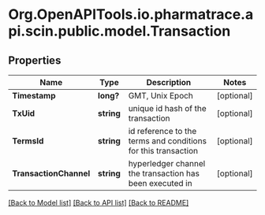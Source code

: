 # Org.OpenAPITools.io.pharmatrace.api.scin.public.model.Transaction
## Properties

Name | Type | Description | Notes
------------ | ------------- | ------------- | -------------
**Timestamp** | **long?** | GMT, Unix Epoch | [optional] 
**TxUid** | **string** | unique id hash of the transaction | [optional] 
**TermsId** | **string** | id reference to the terms and conditions for this transaction | [optional] 
**TransactionChannel** | **string** | hyperledger channel the transaction has been executed in | [optional] 

[[Back to Model list]](../README.md#documentation-for-models) [[Back to API list]](../README.md#documentation-for-api-endpoints) [[Back to README]](../README.md)

